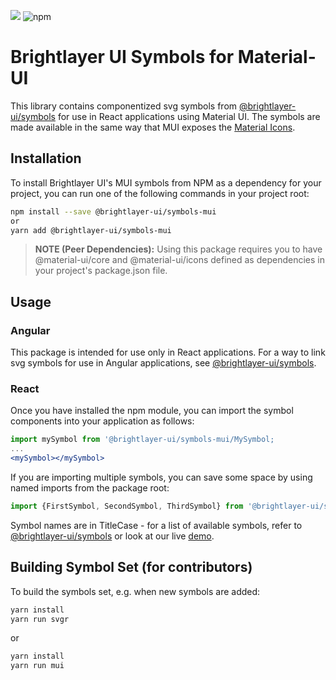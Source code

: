 [![](https://img.shields.io/circleci/project/github/etn-ccis/blui-symbols/master.svg?style=flat)](https://circleci.com/gh/etn-ccis/blui-symbols/tree/master)
![npm](https://img.shields.io/npm/v/@brightlayer-ui/symbols-mui?label=%40brightlayer-ui/symbols-mui)

# Brightlayer UI Symbols for Material-UI
This library contains componentized svg symbols from [@brightlayer-ui/symbols](https://github.com/etn-ccis/blui-symbols) for use in React applications using Material UI. The symbols are made available in the same way that MUI exposes the [Material Icons](https://mui.com/material-ui/icons/#svg-material-icons). 

## Installation
To install Brightlayer UI's MUI symbols from NPM as a dependency for your project, you can run one of the following commands in your project root:
```sh
npm install --save @brightlayer-ui/symbols-mui
or
yarn add @brightlayer-ui/symbols-mui
```

>**NOTE (Peer Dependencies):** Using this package requires you to have @material-ui/core and @material-ui/icons defined as dependencies in your project's package.json file.


## Usage

### Angular
This package is intended for use only in React applications. For a way to link svg symbols for use in Angular applications, see [@brightlayer-ui/symbols](https://github.com/etn-ccis/blui-symbols).


### React
Once you have installed the npm module, you can import the symbol components into your application as follows:
```jsx
import mySymbol from '@brightlayer-ui/symbols-mui/MySymbol;
...
<mySymbol></mySymbol>
```
If you are importing multiple symbols, you can save some space by using named imports from the package root:
```jsx
import {FirstSymbol, SecondSymbol, ThirdSymbol} from '@brightlayer-ui/symbols-mui';
```

Symbol names are in TitleCase - for a list of available symbols, refer to [@brightlayer-ui/symbols](https://github.com/etn-ccis/blui-symbols/blob/master/README.md) or look at our live [demo](http://brightlayer-ui.github.io/style/iconography).

## Building Symbol Set (for contributors)
To build the symbols set, e.g. when new symbols are added:

```sh
yarn install
yarn run svgr
```
or
```sh
yarn install
yarn run mui
```
